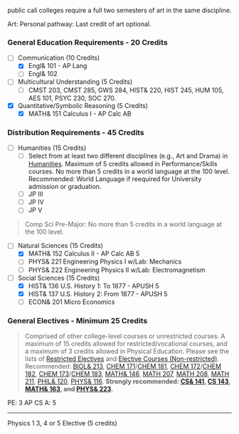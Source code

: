 public cali colleges require a full two semesters of art in the same discipline.

Art: Personal pathway: Last credit of art optional.
### General Education Requirements - 20 Credits
- [ ] Communication (10 Credits)
	- [x] Engl& 101 - AP Lang
	- [ ] Engl& 102
- [ ] Multicultural Understanding (5 Credits)
	- [ ] CMST 203, CMST 285, GWS 284, HIST& 220, HIST 245, HUM 105, AES 101, PSYC 230, SOC 270.
- [x] Quantitative/Symbolic Reasoning (5 Credits)
	- [x] MATH& 151 Calculus I  - AP Calc AB
### Distribution Requirements - 45 Credits
- [ ] Humanities (15 Credits)
	- [ ] Select from at least two different disciplines (e.g., Art and Drama) in [Humanities](https://catalog.shoreline.edu/preview_program.php?catoid=9&poid=2415). Maximum of 5 credits allowed in Performance/Skills courses. No more than 5 credits in a world language at the 100 level. Recommended: World Language if reequired for University admission or graduation.
	- [ ] JP III
	- [ ] JP IV
	- [ ] JP V
> Comp Sci Pre-Major: No more than 5 credits in a world language at the 100 level.
- [ ] Natural Sciences (15 Credits)
	- [x] MATH& 152 Calculus II  - AP Calc AB 5
	- [ ] PHYS& 221 Engineering Physics I w/Lab: Mechanics
	- [ ] PHYS& 222 Engineering Physics II w/Lab: Electromagnetism 
- [ ] Social Sciences (15 Credits)
	- [x] HIST& 136 U.S. History 1: To 1877  - APUSH 5
	- [x] HIST& 137 U.S. History 2: From 1877  -  APUSH 5
	- [ ] ECON& 201 Micro Economics
### General Electives - Minimum 25 Credits
> Comprised of other college-level courses or unrestricted courses. A maximum of 15 credits allowed for restricted/vocational courses, and a maximum of 3 credits allowed in Physical Education. Please see the lists of [Restricted Electives](https://catalog.shoreline.edu/preview_program.php?catoid=9&poid=2419) and [Elective Courses (Non-restricted)](https://catalog.shoreline.edu/preview_program.php?catoid=9&poid=2418). Recommended: [BIOL& 213](https://catalog.shoreline.edu/preview_course_nopop.php?catoid=9&coid=18375), [CHEM 171](https://catalog.shoreline.edu/preview_course_nopop.php?catoid=9&coid=18457)/[CHEM 181](https://catalog.shoreline.edu/preview_course_nopop.php?catoid=9&coid=18460), [CHEM 172](https://catalog.shoreline.edu/preview_course_nopop.php?catoid=9&coid=18458)/[CHEM 182](https://catalog.shoreline.edu/preview_course_nopop.php?catoid=9&coid=18461), [CHEM 173](https://catalog.shoreline.edu/preview_course_nopop.php?catoid=9&coid=18459)/[CHEM 183](https://catalog.shoreline.edu/preview_course_nopop.php?catoid=9&coid=18462), [MATH& 146](https://catalog.shoreline.edu/preview_course_nopop.php?catoid=9&coid=19060), [MATH 207](https://catalog.shoreline.edu/preview_course_nopop.php?catoid=9&coid=19065), [MATH 208](https://catalog.shoreline.edu/preview_course_nopop.php?catoid=9&coid=19066), [MATH 211](https://catalog.shoreline.edu/preview_course_nopop.php?catoid=9&coid=19067), [PHIL& 120](https://catalog.shoreline.edu/preview_course_nopop.php?catoid=9&coid=19353), [PHYS& 116](https://catalog.shoreline.edu/preview_course_nopop.php?catoid=9&coid=19402). **Strongly recommended: [CS& 141](https://catalog.shoreline.edu/preview_course_nopop.php?catoid=9&coid=18542), [CS 143](https://catalog.shoreline.edu/preview_course_nopop.php?catoid=9&coid=18543), [MATH& 163](https://catalog.shoreline.edu/preview_course_nopop.php?catoid=9&coid=19064), and [PHYS& 223](https://catalog.shoreline.edu/preview_course_nopop.php?catoid=9&coid=19405).**

PE: 3
AP CS A: 5


---

Physics 1 	3, 4 or 5 	Elective (5 credits)